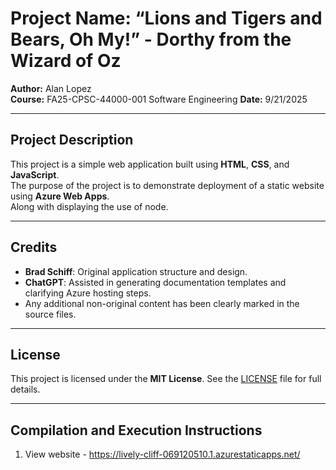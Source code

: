 # Project Name: “Lions and Tigers and Bears, Oh My!” - Dorthy from the Wizard of Oz

**Author:** Alan Lopez  
**Course:** FA25-CPSC-44000-001 Software Engineering
**Date:** 9/21/2025  

---

## Project Description
This project is a simple web application built using **HTML**, **CSS**, and **JavaScript**.  
The purpose of the project is to demonstrate deployment of a static website using **Azure Web Apps**.  
Along with displaying the use of node.

---

## Credits
- **Brad Schiff**: Original application structure and design.  
- **ChatGPT**: Assisted in generating documentation templates and clarifying Azure hosting steps.  
- Any additional non-original content has been clearly marked in the source files.  

---

## License
This project is licensed under the **MIT License**. See the [LICENSE](LICENSE) file for full details.  

---

## Compilation and Execution Instructions
1. View website - https://lively-cliff-069120510.1.azurestaticapps.net/
   
